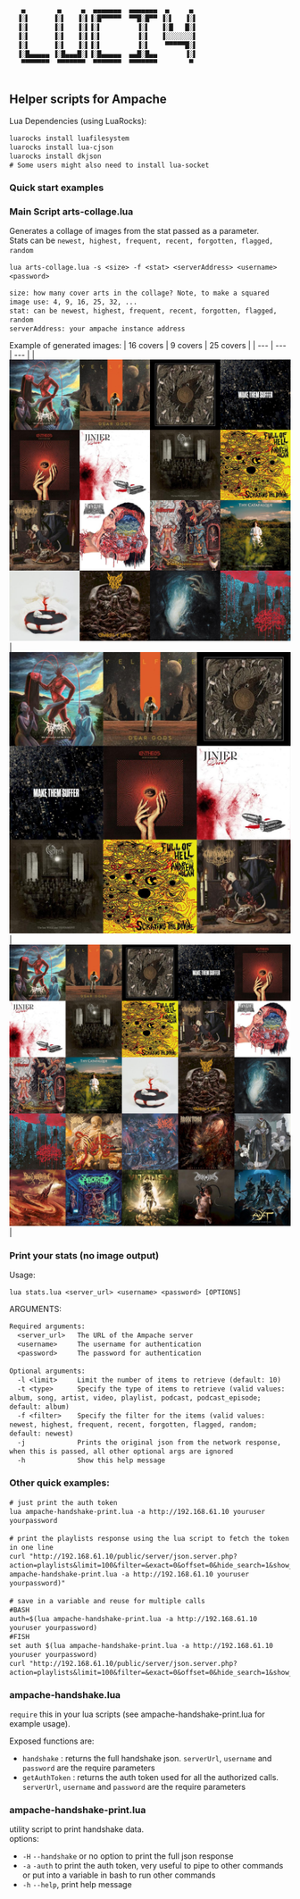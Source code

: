 ```
   ▄        ▄     ▄  ▄▄▄▄▄▄▄  ▄▄▄▄▄▄▄  ▄     ▄ 
  ▐░▌      ▐░▌   ▐░▌▐░█▀▀▀▀▀  ▀▀█░█▀▀ ▐░▌   ▐░▌
  ▐░▌      ▐░▌   ▐░▌▐░▌         ▐░▌   ▐░█   █░▌
  ▐░▌      ▐░▌   ▐░▌▐░▌         ▐░▌   ▐░░░░░░░▌
  ▐░▌      ▐░▌   ▐░▌▐░▌         ▐░▌    ▀▀▀▀▀█░▌
  ▐░█▄▄▄▄▄ ▐░█▄▄▄█░▌▐░█▄▄▄▄▄  ▄▄█░█▄▄       ▐░▌
   ▀▀▀▀▀▀▀  ▀▀▀▀▀▀▀  ▀▀▀▀▀▀▀  ▀▀▀▀▀▀▀        ▀ 
                                                                 
```

## Helper scripts for Ampache
Lua Dependencies (using LuaRocks):
```
luarocks install luafilesystem
luarocks install lua-cjson
luarocks install dkjson
# Some users might also need to install lua-socket
```

### Quick start examples

### <b> Main Script </b> arts-collage.lua
Generates a collage of images from the stat passed as a parameter.<br>
Stats can be `newest, highest, frequent, recent, forgotten, flagged, random`
```
lua arts-collage.lua -s <size> -f <stat> <serverAddress> <username> <password>
```
```
size: how many cover arts in the collage? Note, to make a squared image use: 4, 9, 16, 25, 32, ...
stat: can be newest, highest, frequent, recent, forgotten, flagged, random
serverAddress: your ampache instance address
```

Example of generated images:
| 16 covers | 9 covers | 25 covers |
| --- | --- | --- |
| ![tiled_image-16-readme](https://github.com/icefields/Ampache-Helper-Scripts/blob/main/tiled_image-16-readme.jpg?raw=true) | ![tiled_image-9-readme](https://github.com/icefields/Ampache-Helper-Scripts/blob/main/tiled_image-9-readme.jpg?raw=true) | ![tiled_image-25-readme](https://github.com/icefields/Ampache-Helper-Scripts/blob/main/tiled_image-25-readme.jpg?raw=true) |

### Print your stats (no image output)
Usage: 
```
lua stats.lua <server_url> <username> <password> [OPTIONS]
```
ARGUMENTS:
```
Required arguments:
  <server_url>   The URL of the Ampache server
  <username>     The username for authentication
  <password>     The password for authentication

Optional arguments:
  -l <limit>     Limit the number of items to retrieve (default: 10)
  -t <type>      Specify the type of items to retrieve (valid values: album, song, artist, video, playlist, podcast, podcast_episode; default: album)
  -f <filter>    Specify the filter for the items (valid values: newest, highest, frequent, recent, forgotten, flagged, random; default: newest)
  -j		     Prints the original json from the network response, when this is passed, all other optional args are ignored
  -h             Show this help message
```

### Other quick examples:
```
# just print the auth token
lua ampache-handshake-print.lua -a http://192.168.61.10 youruser yourpassword

# print the playlists response using the lua script to fetch the token in one line
curl "http://192.168.61.10/public/server/json.server.php?action=playlists&limit=100&filter=&exact=0&offset=0&hide_search=1&show_dupes=1&auth=$(lua ampache-handshake-print.lua -a http://192.168.61.10 youruser yourpassword)"

# save in a variable and reuse for multiple calls
#BASH
auth=$(lua ampache-handshake-print.lua -a http://192.168.61.10 youruser yourpassword)
#FISH
set auth $(lua ampache-handshake-print.lua -a http://192.168.61.10 youruser yourpassword)
curl "http://192.168.61.10/public/server/json.server.php?action=playlists&limit=100&filter=&exact=0&offset=0&hide_search=1&show_dupes=1&auth=$auth"
```

### ampache-handshake.lua
`require` this in your lua scripts (see ampache-handshake-print.lua for example usage).<br>

Exposed functions are:<br>
- `handshake` : returns the full handshake json. `serverUrl`, `username` and `password` are the require parameters
- `getAuthToken` : returns the auth token used for all the authorized calls. `serverUrl`, `username` and `password` are the require parameters

### ampache-handshake-print.lua
utility script to print handshake data.<br>
options: <br>
- `-H` `--handshake` or no option to print the full json response
- `-a` `-auth` to print the auth token, very useful to pipe to other commands or put into a variable in bash to run other commands
- `-h` `--help`, print help message

